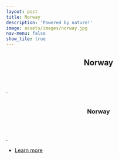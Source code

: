 ```yaml
---
layout: post
title: Norway
description: 'Powered by nature!'
image: assets/images/norway.jpg
nav-menu: false
show_tile: true
---
```


<!-- Main -->
<div id="main">

<!-- One -->
<section id="one">
	<div class="inner">
		<header class="major">
			<h2>Norway</h2>
		</header>
		<p>.</p>
	</div>
</section>

<!-- Two -->
<section id="two" class="spotlights">
	<section>
		<a href="norway.html" class="image">
			<img src="assets/images/norway.jpg" alt="" data-position="center center"/>
		</a>
		<div class="content">
			<div class="inner">
				<header class="major">
					<h3>Norway</h3>
				</header>
				<p>.</p>
				<ul class="actions">
					<li><a href="norway.html" class="button">Learn more</a></li>
				</ul>
			</div>
		</div>
	</section>
</section>
</div>
